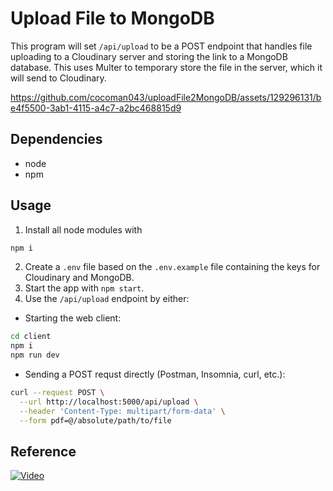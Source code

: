 # Upload File to MongoDB

This program will set `/api/upload` to be a POST endpoint that handles file uploading to a Cloudinary server and storing the link to a MongoDB database.
This uses Multer to temporary store the file in the server, which it will send to Cloudinary.


https://github.com/cocoman043/uploadFile2MongoDB/assets/129296131/be4f5500-3ab1-4115-a4c7-a2bc468815d9


## Dependencies

- node
- npm

## Usage

1. Install all node modules with
```bash
npm i
```
2. Create a `.env` file based on the `.env.example` file containing the keys for Cloudinary and MongoDB.
3. Start the app with `npm start`.
4. Use the `/api/upload` endpoint by either:
 - Starting the web client:
```bash
cd client
npm i
npm run dev
```
 - Sending a POST requst directly (Postman, Insomnia, curl, etc.):
```bash
curl --request POST \
  --url http://localhost:5000/api/upload \
  --header 'Content-Type: multipart/form-data' \
  --form pdf=@/absolute/path/to/file
```

## Reference

[![Video](https://img.youtube.com/vi/3Gj_mL9JJ6k/maxresdefault.jpg)](https://www.youtube.com/watch?v=3Gj_mL9JJ6k)

